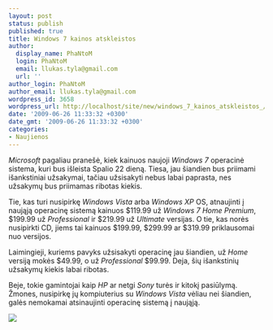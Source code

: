 ```yaml
---
layout: post
status: publish
published: true
title: Windows 7 kainos atskleistos
author:
  display_name: PhaNtoM
  login: PhaNtoM
  email: llukas.tyla@gmail.com
  url: ''
author_login: PhaNtoM
author_email: llukas.tyla@gmail.com
wordpress_id: 3658
wordpress_url: http://localhost/site/new/windows_7_kainos_atskleistos_/
date: '2009-06-26 11:33:32 +0300'
date_gmt: '2009-06-26 11:33:32 +0300'
categories:
- Naujienos
---
```

<p><i>Microsoft</i> pagaliau pranešė, kiek kainuos naujoji <i>Windows 7</i> operacinė sistema, kuri bus išleista Spalio 22 dieną. Tiesa, jau šiandien bus priimami išankstiniai užsakymai, tačiau užsisakyti nebus labai paprasta, nes užsakymų bus priimamas ribotas kiekis.</p>
<p>Tie, kas turi nusipirkę <i>Windows Vista</i> arba <i>Windows XP</i> OS, atnaujinti į naująją operacinę sistemą kainuos $119.99 už <i>Windows 7 Home Premium</i>, $199.99 už <i>Professional</i> ir $219.99 už <i>Ultimate</i> versijas. O tie, kas norės nusipirkti CD, jiems tai kainuos $199.99, $299.99 ar $319.99 priklausomai nuo versijos.</p>
<p>Laimingieji, kuriems pavyks užsisakyti operacinę jau šiandien, už <i>Home</i> versiją mokės $49.99, o už <i>Professional</i> $99.99. Deja, šių išankstinių užsakymų kiekis labai ribotas.</p>
<p>Beje, tokie gamintojai kaip <i>HP</i> ar netgi <i>Sony</i> turės ir kitokį pasiūlymą. Žmones,  nusipirkę jų kompiuterius su <i>Windows Vista</i> vėliau nei šiandien, galės nemokamai atsinaujinti operacinę sistemą į naująją.  </p>
<p><img src="http://svarke.technews.lt/windows7_boxshots_1.jpg" /></p>
